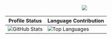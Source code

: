 <h1 align="center">
  <img src="https://readme-typing-svg.herokuapp.com?font=Times+New+Roman&size=30&duration=4000&color=00F0FF&center=false&vCenter=true&width=600&lines=Hi+👋,+I'm+Md.+Tanvir+Hasib.;">
</h1>




| Profile Status |  Language Contribution |
|------------------|--------------------------|
| ![GitHub Stats](https://github-readme-stats.vercel.app/api?username=Bookishstore&show_icons=true&theme=tokyonight) | ![Top Languages](https://github-readme-stats.vercel.app/api/top-langs/?username=Bookishstore&layout=compact&theme=tokyonight) |




